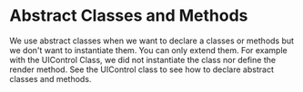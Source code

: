 # Abstract Classes and Methods

We use abstract classes when we want to declare a classes or methods but we don't want to instantiate them. You can only extend them. For example with the UIControl Class, we did not instantiate the class nor define the render method. See the UIControl class to see how to declare abstract classes and methods.
